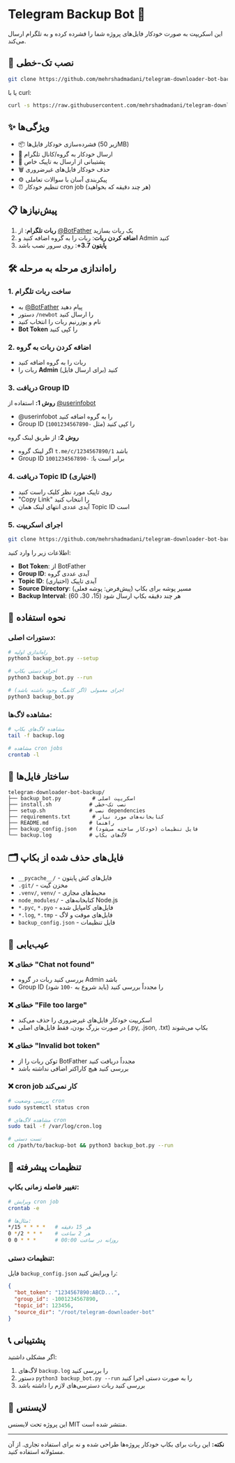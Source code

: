 # Telegram Backup Bot 🤖

این اسکریپت به صورت خودکار فایل‌های پروژه شما را فشرده کرده و به تلگرام ارسال می‌کند.

## 🚀 نصب تک-خطی

```bash
git clone https://github.com/mehrshadmadani/telegram-downloader-bot-backup.git && cd telegram-downloader-bot-backup && chmod +x setup.sh && ./setup.sh && python3 backup_bot.py --setup
```

یا با curl:

```bash
curl -s https://raw.githubusercontent.com/mehrshadmadani/telegram-downloader-bot-backup/main/install.sh | bash
```

## ✨ ویژگی‌ها

- 📦 فشرده‌سازی خودکار فایل‌ها (زیر 50MB)
- 🚀 ارسال خودکار به گروه/کانال تلگرام
- 📌 پشتیبانی از ارسال به تاپیک خاص
- 🗑️ حذف خودکار فایل‌های غیرضروری
- ⚙️ پیکربندی آسان با سوالات تعاملی
- ⏰ تنظیم خودکار cron job (هر چند دقیقه که بخواهید)

## 📋 پیش‌نیازها

1. **ربات تلگرام**: از [@BotFather](https://t.me/BotFather) یک ربات بسازید
2. **اضافه کردن ربات**: ربات را به گروه اضافه کنید و Admin کنید
3. **پایتون 3.7+**: روی سرور نصب باشد

## 🛠️ راه‌اندازی مرحله به مرحله

### 1. ساخت ربات تلگرام
- به [@BotFather](https://t.me/BotFather) پیام دهید
- دستور `/newbot` را ارسال کنید
- نام و یوزرنیم ربات را انتخاب کنید
- **Bot Token** را کپی کنید

### 2. اضافه کردن ربات به گروه
- ربات را به گروه اضافه کنید
- ربات را **Admin** کنید (برای ارسال فایل)

### 3. دریافت Group ID
**روش 1:** استفاده از [@userinfobot](https://t.me/userinfobot)
- @userinfobot را به گروه اضافه کنید
- Group ID را کپی کنید (مثل `-1001234567890`)

**روش 2:** از طریق لینک گروه
- اگر لینک گروه `t.me/c/1234567890/1` باشد
- Group ID برابر است با: `-1001234567890`

### 4. دریافت Topic ID (اختیاری)
- روی تاپیک مورد نظر کلیک راست کنید
- "Copy Link" را انتخاب کنید
- آیدی عددی انتهای لینک همان Topic ID است

### 5. اجرای اسکریپت
```bash
git clone https://github.com/mehrshadmadani/telegram-downloader-bot-backup.git && cd telegram-downloader-bot-backup && chmod +x setup.sh && ./setup.sh && python3 backup_bot.py --setup
```

اطلاعات زیر را وارد کنید:
- **Bot Token**: از BotFather
- **Group ID**: آیدی عددی گروه 
- **Topic ID**: آیدی تاپیک (اختیاری)
- **Source Directory**: مسیر پوشه برای بکاپ (پیش‌فرض: پوشه فعلی)
- **Backup Interval**: هر چند دقیقه بکاپ ارسال شود (15، 30، 60)

## 🎯 نحوه استفاده

### دستورات اصلی:
```bash
# راه‌اندازی اولیه
python3 backup_bot.py --setup

# اجرای دستی بکاپ
python3 backup_bot.py --run

# اجرای معمولی (اگر کانفیگ وجود داشته باشد)
python3 backup_bot.py
```

### مشاهده لاگ‌ها:
```bash
# مشاهده لاگ‌های بکاپ
tail -f backup.log

# مشاهده cron jobs
crontab -l
```

## 📁 ساختار فایل‌ها

```
telegram-downloader-bot-backup/
├── backup_bot.py          # اسکریپت اصلی
├── install.sh            # نصب تک-خطی
├── setup.sh              # نصب dependencies
├── requirements.txt       # کتابخانه‌های مورد نیاز
├── README.md             # راهنما
├── backup_config.json    # فایل تنظیمات (خودکار ساخته می‌شود)
└── backup.log            # لاگ‌های بکاپ
```

## 🗂️ فایل‌های حذف شده از بکاپ

- `__pycache__/` - فایل‌های کش پایتون
- `.git/` - مخزن گیت
- `.venv/`, `venv/` - محیط‌های مجازی
- `node_modules/` - کتابخانه‌های Node.js
- `*.pyc`, `*.pyo` - فایل‌های کامپایل شده
- `*.log`, `*.tmp` - فایل‌های موقت و لاگ
- `backup_config.json` - فایل تنظیمات

## 🐛 عیب‌یابی

### ❌ خطای "Chat not found"
- بررسی کنید ربات در گروه Admin باشد
- Group ID را مجدداً بررسی کنید (باید شروع به `-100` شود)

### ❌ خطای "File too large"
- اسکریپت خودکار فایل‌های غیرضروری را حذف می‌کند
- در صورت بزرگ بودن، فقط فایل‌های اصلی (.py, .json, .txt) بکاپ می‌شوند

### ❌ خطای "Invalid bot token"
- توکن ربات را از BotFather مجدداً دریافت کنید
- بررسی کنید هیچ کاراکتر اضافی نداشته باشد

### ❌ cron job کار نمی‌کند
```bash
# بررسی وضعیت cron
sudo systemctl status cron

# مشاهده لاگ‌های cron
sudo tail -f /var/log/cron.log

# تست دستی
cd /path/to/backup-bot && python3 backup_bot.py --run
```

## 🔧 تنظیمات پیشرفته

### تغییر فاصله زمانی بکاپ:
```bash
# ویرایش cron job
crontab -e

# مثال‌ها:
*/15 * * * *   # هر 15 دقیقه
0 */2 * * *    # هر 2 ساعت
0 0 * * *      # روزانه در ساعت 00:00
```

### تنظیمات دستی:
فایل `backup_config.json` را ویرایش کنید:
```json
{
  "bot_token": "1234567890:ABCD...",
  "group_id": -1001234567890,
  "topic_id": 123456,
  "source_dir": "/root/telegram-downloader-bot"
}
```

## 📞 پشتیبانی

اگر مشکلی داشتید:
1. لاگ‌های `backup.log` را بررسی کنید
2. دستور `python3 backup_bot.py --run` را به صورت دستی اجرا کنید
3. بررسی کنید ربات دسترسی‌های لازم را داشته باشد

## 📄 لایسنس

این پروژه تحت لایسنس MIT منتشر شده است.

---

**نکته:** این ربات برای بکاپ خودکار پروژه‌ها طراحی شده و نه برای استفاده تجاری. از آن مسئولانه استفاده کنید.
